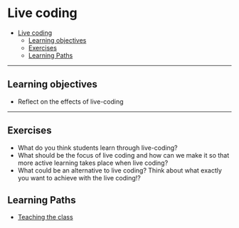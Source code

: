 # Live coding


- [Live coding](#live-coding)
  - [Learning objectives](#learning-objectives)
  - [Exercises](#exercises)
  - [Learning Paths](#learning-paths)

---

## Learning objectives

- Reflect on the effects of live-coding

---

## Exercises

- What do you think students learn through live-coding?
- What should be the focus of live coding and how can we make it so that more active learning takes place when live coding?
- What could be an alternative to live coding? Think about what exactly you want to achieve with the live coding!?

## Learning Paths

- [Teaching the class](../learning-paths/teaching-the-class.md)

